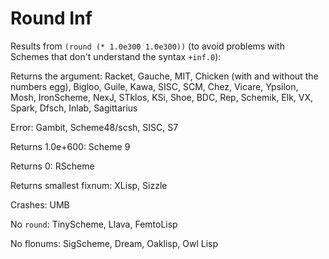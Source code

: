 # Round Inf

Results from `(round (* 1.0e300 1.0e300))` (to avoid problems with Schemes that don't understand the syntax `+inf.0`):

Returns the argument:  Racket, Gauche, MIT, Chicken (with and without the numbers egg), Bigloo, Guile, Kawa, SISC, SCM, Chez, Vicare, Ypsilon, Mosh, IronScheme, NexJ, STklos, KSi, Shoe, BDC, Rep, Schemik, Elk, VX, Spark, Dfsch, Inlab, Sagittarius

Error:  Gambit, Scheme48/scsh, SISC, S7

Returns 1.0e+600: Scheme 9

Returns 0: RScheme

Returns smallest fixnum: XLisp, Sizzle

Crashes: UMB

No `round`: TinyScheme, Llava, FemtoLisp

No flonums: SigScheme, Dream, Oaklisp, Owl Lisp
